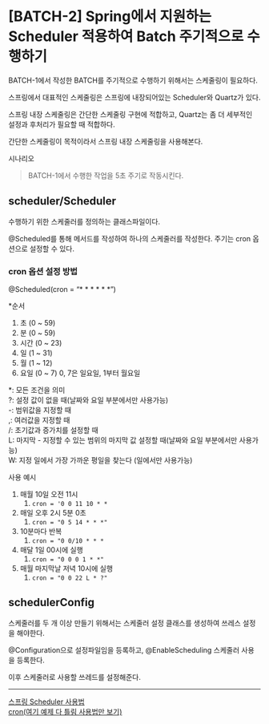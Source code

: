 # [BATCH-2] Spring에서 지원하는 Scheduler 적용하여 Batch 주기적으로 수행하기

BATCH-1에서 작성한 BATCH를 주기적으로 수행하기 위해서는 스케줄링이 필요하다.

스프링에서 대표적인 스케줄링은 스프링에 내장되어있는 Scheduler와 Quartz가 있다.

스프링 내장 스케줄링은 간단한 스케줄링 구현에 적합하고, Quartz는 좀 더 세부적인 설정과 후처리가 필요할 때 적합하다.

간단한 스케줄링이 목적이라서 스프링 내장 스케줄링을 사용해본다.

시나리오
> BATCH-1에서 수행한 작업을 5초 주기로 작동시킨다.


## scheduler/Scheduler

수행하기 위한 스케줄러를 정의하는 클래스파일이다.

@Scheduled를 통해 메서드를 작성하여 하나의 스케줄러를 작성한다.
주기는 cron 옵션으로 설정할 수 있다.

### cron 옵션 설정 방법

@Scheduled(cron = “* * * * * *”)  

*순서
1. 초 (0 ~ 59)
2. 분 (0 ~ 59)
3. 시간 (0 ~ 23)
4. 일 (1 ~ 31)
5. 월 (1 ~ 12)
6. 요일 (0 ~ 7) 0, 7은 일요일, 1부터 월요일

*: 모든 조건을 의미  
?: 설정 값이 없을 때(날짜와 요일 부분에서만 사용가능)  
-:  범위값을 지정할 때  
,: 여러값을 지정할 때  
/: 초기값과 증가치를 설정할 때  
L: 마지막 - 지정할 수 있는 범위의 마지막 값 설정할 때(날짜와 요일 부분에서만 사용가능)  
W: 지정 일에서 가장 가까운 평일을 찾는다 (일에서만 사용가능)  

사용 예시
1. 매월 10일 오전 11시
    1. `cron = '0 0 11 10 * *`
2. 매일 오후 2시 5분 0초
    1. `cron = "0 5 14 * * *"`
3. 10분마다 반복
    1. `cron = "0 0/10 * * *`
4. 매달 1일 00시에 실행
    1. `cron = "0 0 0 1 * *"`
5. 매월 마지막날 저녁 10시에 실행
    1. `cron = "0 0 22 L * ?"`
    
## schedulerConfig

스케줄러를 두 개 이상 만들기 위해서는 스케줄러 설정 클래스를 생성하여 쓰레스 설정을 해야한다.

@Configuration으로 설정파일임을 등록하고, @EnableScheduling 스케줄러 사용을 등록한다.

이후 스케줄러로 사용할 쓰레드를 설정해준다.

---

[스프링 Scheduler 사용법](http://jmlim.github.io/spring/2018/11/27/spring-boot-schedule/)  
[cron(여기 예제 다 틀림 사용법만 보기)](https://itworldyo.tistory.com/40?category=966337)
